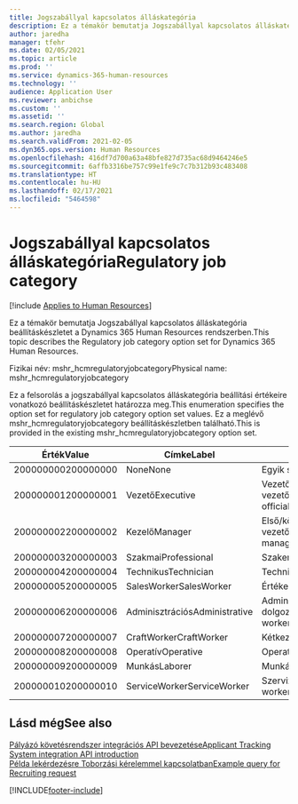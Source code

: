 ```yaml
---
title: Jogszabállyal kapcsolatos álláskategória
description: Ez a témakör bemutatja Jogszabállyal kapcsolatos álláskategória beállításkészletet a Dynamics 365 Human Resources rendszerben.
author: jaredha
manager: tfehr
ms.date: 02/05/2021
ms.topic: article
ms.prod: ''
ms.service: dynamics-365-human-resources
ms.technology: ''
audience: Application User
ms.reviewer: anbichse
ms.custom: ''
ms.assetid: ''
ms.search.region: Global
ms.author: jaredha
ms.search.validFrom: 2021-02-05
ms.dyn365.ops.version: Human Resources
ms.openlocfilehash: 416df7d700a63a48bfe827d735ac68d9464246e5
ms.sourcegitcommit: 6affb3316be757c99e1fe9c7c7b312b93c483408
ms.translationtype: HT
ms.contentlocale: hu-HU
ms.lasthandoff: 02/17/2021
ms.locfileid: "5464598"
---
```

# <a name="regulatory-job-category"></a><span data-ttu-id="647ca-103">Jogszabállyal kapcsolatos álláskategória</span><span class="sxs-lookup"><span data-stu-id="647ca-103">Regulatory job category</span></span>

[!include [Applies to Human Resources](../includes/applies-to-hr.md)]

<span data-ttu-id="647ca-104">Ez a témakör bemutatja Jogszabállyal kapcsolatos álláskategória beállításkészletet a Dynamics 365 Human Resources rendszerben.</span><span class="sxs-lookup"><span data-stu-id="647ca-104">This topic describes the Regulatory job category option set for Dynamics 365 Human Resources.</span></span>

<span data-ttu-id="647ca-105">Fizikai név: mshr_hcmregulatoryjobcategory</span><span class="sxs-lookup"><span data-stu-id="647ca-105">Physical name: mshr_hcmregulatoryjobcategory</span></span>

<span data-ttu-id="647ca-106">Ez a felsorolás a jogszabállyal kapcsolatos álláskategória beállítási értékeire vonatkozó beállításkészletet határozza meg.</span><span class="sxs-lookup"><span data-stu-id="647ca-106">This enumeration specifies the option set for regulatory job category option set values.</span></span> <span data-ttu-id="647ca-107">Ez a meglévő mshr_hcmregulatoryjobcategory beállításkészletben található.</span><span class="sxs-lookup"><span data-stu-id="647ca-107">This is provided in the existing mshr_hcmregulatoryjobcategory option set.</span></span>

| <span data-ttu-id="647ca-108">Érték</span><span class="sxs-lookup"><span data-stu-id="647ca-108">Value</span></span> | <span data-ttu-id="647ca-109">Címke</span><span class="sxs-lookup"><span data-stu-id="647ca-109">Label</span></span> | <span data-ttu-id="647ca-110">Leírás</span><span class="sxs-lookup"><span data-stu-id="647ca-110">Description</span></span> |
| --- | --- | --- |
| <span data-ttu-id="647ca-111">200000000</span><span class="sxs-lookup"><span data-stu-id="647ca-111">200000000</span></span> | <span data-ttu-id="647ca-112">None</span><span class="sxs-lookup"><span data-stu-id="647ca-112">None</span></span> | <span data-ttu-id="647ca-113">Egyik sem.</span><span class="sxs-lookup"><span data-stu-id="647ca-113">None.</span></span> |
| <span data-ttu-id="647ca-114">200000001</span><span class="sxs-lookup"><span data-stu-id="647ca-114">200000001</span></span> | <span data-ttu-id="647ca-115">Vezető</span><span class="sxs-lookup"><span data-stu-id="647ca-115">Executive</span></span> | <span data-ttu-id="647ca-116">Vezető beosztású hivatalnokok és vezetők.</span><span class="sxs-lookup"><span data-stu-id="647ca-116">Executive/Senior level officials and managers.</span></span> |
| <span data-ttu-id="647ca-117">200000002</span><span class="sxs-lookup"><span data-stu-id="647ca-117">200000002</span></span> | <span data-ttu-id="647ca-118">Kezelő</span><span class="sxs-lookup"><span data-stu-id="647ca-118">Manager</span></span> | <span data-ttu-id="647ca-119">Első/középső szintű hivatalnokok és vezetők.</span><span class="sxs-lookup"><span data-stu-id="647ca-119">First/Mid level officials and managers.</span></span> |
| <span data-ttu-id="647ca-120">200000003</span><span class="sxs-lookup"><span data-stu-id="647ca-120">200000003</span></span> | <span data-ttu-id="647ca-121">Szakmai</span><span class="sxs-lookup"><span data-stu-id="647ca-121">Professional</span></span> | <span data-ttu-id="647ca-122">Szakemberek.</span><span class="sxs-lookup"><span data-stu-id="647ca-122">Professionals.</span></span> |
| <span data-ttu-id="647ca-123">200000004</span><span class="sxs-lookup"><span data-stu-id="647ca-123">200000004</span></span> | <span data-ttu-id="647ca-124">Technikus</span><span class="sxs-lookup"><span data-stu-id="647ca-124">Technician</span></span> | <span data-ttu-id="647ca-125">Technikusok.</span><span class="sxs-lookup"><span data-stu-id="647ca-125">Technicians.</span></span> |
| <span data-ttu-id="647ca-126">200000005</span><span class="sxs-lookup"><span data-stu-id="647ca-126">200000005</span></span> | <span data-ttu-id="647ca-127">SalesWorker</span><span class="sxs-lookup"><span data-stu-id="647ca-127">SalesWorker</span></span> | <span data-ttu-id="647ca-128">Értékesítők.</span><span class="sxs-lookup"><span data-stu-id="647ca-128">Sales workers.</span></span> |
| <span data-ttu-id="647ca-129">200000006</span><span class="sxs-lookup"><span data-stu-id="647ca-129">200000006</span></span> | <span data-ttu-id="647ca-130">Adminisztrációs</span><span class="sxs-lookup"><span data-stu-id="647ca-130">Administrative</span></span> | <span data-ttu-id="647ca-131">Adminisztratív támogatást nyújtó dolgozók.</span><span class="sxs-lookup"><span data-stu-id="647ca-131">Administrative support workers.</span></span> |
| <span data-ttu-id="647ca-132">200000007</span><span class="sxs-lookup"><span data-stu-id="647ca-132">200000007</span></span> | <span data-ttu-id="647ca-133">CraftWorker</span><span class="sxs-lookup"><span data-stu-id="647ca-133">CraftWorker</span></span> | <span data-ttu-id="647ca-134">Kétkezi dolgozók.</span><span class="sxs-lookup"><span data-stu-id="647ca-134">Craft workers.</span></span> |
| <span data-ttu-id="647ca-135">200000008</span><span class="sxs-lookup"><span data-stu-id="647ca-135">200000008</span></span> | <span data-ttu-id="647ca-136">Operatív</span><span class="sxs-lookup"><span data-stu-id="647ca-136">Operative</span></span> | <span data-ttu-id="647ca-137">Operatív személyek.</span><span class="sxs-lookup"><span data-stu-id="647ca-137">Operatives.</span></span> |
| <span data-ttu-id="647ca-138">200000009</span><span class="sxs-lookup"><span data-stu-id="647ca-138">200000009</span></span> | <span data-ttu-id="647ca-139">Munkás</span><span class="sxs-lookup"><span data-stu-id="647ca-139">Laborer</span></span> | <span data-ttu-id="647ca-140">Munkások/segítők.</span><span class="sxs-lookup"><span data-stu-id="647ca-140">Laborers/Helpers.</span></span> |
| <span data-ttu-id="647ca-141">200000010</span><span class="sxs-lookup"><span data-stu-id="647ca-141">200000010</span></span> | <span data-ttu-id="647ca-142">ServiceWorker</span><span class="sxs-lookup"><span data-stu-id="647ca-142">ServiceWorker</span></span> | <span data-ttu-id="647ca-143">Szervizelési dolgozók.</span><span class="sxs-lookup"><span data-stu-id="647ca-143">Service workers.</span></span> |

## <a name="see-also"></a><span data-ttu-id="647ca-144">Lásd még</span><span class="sxs-lookup"><span data-stu-id="647ca-144">See also</span></span>

[<span data-ttu-id="647ca-145">Pályázó követésrendszer integrációs API bevezetése</span><span class="sxs-lookup"><span data-stu-id="647ca-145">Applicant Tracking System integration API introduction</span></span>](hr-admin-integration-ats-api-introduction.md)<br>
[<span data-ttu-id="647ca-146">Példa lekérdezésre Toborzási kérelemmel kapcsolatban</span><span class="sxs-lookup"><span data-stu-id="647ca-146">Example query for Recruiting request</span></span>](hr-admin-integration-ats-api-recruiting-request-example-query.md)


[!INCLUDE[footer-include](../includes/footer-banner.md)]